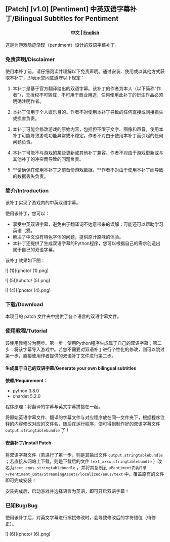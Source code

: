 ## [Patch] [v1.0] [Pentiment] 中英双语字幕补丁/Bilingual Subtitles for Pentiment

<h4 align="center">
    <p>
        <b>中文</b> | <a href="README_en.md">English</a>
    <p>
</h4>



这是为游戏隐迹渐现（pentiment）设计的双语字幕补丁。



### 免责声明/Disclaimer

使用本补丁前，请仔细阅读并理解以下免责声明。通过安装、使用或以其他方式获取本补丁，即表示您同意遵守以下规定：

1. 本补丁是基于官方翻译给出的双语字幕。该补丁的作者为本人（以下简称“作者”），无授权不可转载，不可用于商业用途，任何使用此补丁的衍生作品必须明确注明作者。

2. 本补丁仅用于个人娱乐目的。作者不对使用本补丁导致的任何直接或间接损失或损害负责。

3. 本补丁可能会修改游戏的原始内容，包括但不限于文字、图像和声音。使用本补丁可能导致游戏功能异常或不稳定。作者不对由于使用本补丁而引起的任何问题负责。

4. 本补丁可能不与游戏的某些更新或其他补丁兼容。作者不对由于游戏更新或与其他补丁的冲突而导致的问题负责。

5. **请确保在使用本补丁之前备份游戏数据。**作者不对由于使用本补丁而导致的数据丢失负责。

   

### 简介/Introduction

该补丁实现了游戏内的中英双语字幕。

使用该补丁，您可以：

- 享受中英双语字幕，避免由于翻译词不达意带来的误解；可能还可以帮助学习英语（雾。
- 解决了中文没有特色字体的问题，提供原汁原味的体验。
- 本补丁还提供了生成双语字幕的Python程序，您可以根据自己的需求创造出属于自己的双语字幕。

该补丁效果如下图：

![ (1)](photo/ (1).png)

![ (5)](photo/ (5).png)

![ (4)](photo/ (4).png)



### 下载/Download

本项目的 patch 文件夹中提供了各个语言的双语字幕文件。



### 使用教程/Tutorial

该使用教程分为两步。第一步：使用Python程序生成属于自己的双语字幕；第二步：将该字幕导入游戏中。若您不需要对双语补丁进行个性化的修改，则可以跳过第一步，直接使用作者提供的双语补丁文件进行第二步。



#### 生成属于自己的双语字幕/Generate your own bilingual subtitles

**依赖/Requirement：**

- python 3.8.0
- chardet 5.2.0

程序原理：将翻译的字幕与英文字幕拼接在一起。

将原始英语字幕文件、翻译的字幕文件与对应程序放在同一文件夹下，根据程序注释的内容修改对应的文件名，随后在运行程序，便可得到制作好的双语字幕文件 `output.stringtablebundle` 了！



#### 安装补丁/Install Patch

将双语字幕文件（若进行了第一步，则是其输出文件 `output.stringtablebundle` ；若直接从网站上下载，则是下载后的文件 `text_xxxx.stringtablebundle` ）改名为`text_enus.stringtablebundle` ，并将其复制到 `<Pentiment安装目录>/Pentiment_Data/StreamingAssets/localized/enus/text` 中，覆盖原有的文件即可完成安装！

安装完成后，启动游戏并选择语言为英语，即可开启双语字幕！



### 已知Bug/Bug

使用该补丁后，对英文字幕进行擦拭修改时，会导致修改后的字符错位（待修正）。

![ (6)](photo/ (6).png)



